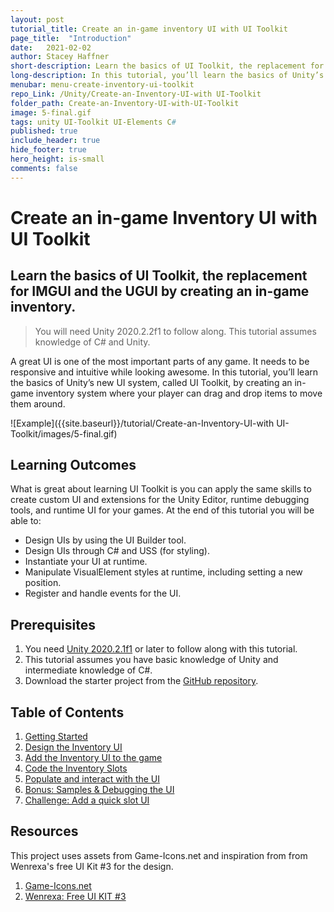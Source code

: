 ```yaml
---
layout: post
tutorial_title: Create an in-game inventory UI with UI Toolkit
page_title:  "Introduction"
date:   2021-02-02
author: Stacey Haffner
short-description: Learn the basics of UI Toolkit, the replacement for IMGUI and the Canvas based UI system by creating an in-game inventory.
long-description: In this tutorial, you’ll learn the basics of Unity’s new UI system, called UI Toolkit, by creating an in-game inventory system where your player can drag and drop items to move them around. 
menubar: menu-create-inventory-ui-toolkit
repo_Link: /Unity/Create-an-Inventory-UI-with UI-Toolkit
folder_path: Create-an-Inventory-UI-with-UI-Toolkit
image: 5-final.gif
tags: unity UI-Toolkit UI-Elements C#
published: true
include_header: true
hide_footer: true
hero_height: is-small
comments: false
---
```


#  Create an in-game Inventory UI with UI Toolkit

## Learn the basics of UI Toolkit, the replacement for IMGUI and the UGUI by creating an in-game inventory.

> You will need Unity 2020.2.2f1 to follow along. This tutorial assumes knowledge of C# and Unity.

A great UI is one of the most important parts of any game. It needs to be responsive and intuitive while looking awesome. In this tutorial, you’ll learn the basics of Unity’s new UI system, called UI Toolkit, by creating an in-game inventory system where your player can drag and drop items to move them around. 

![Example]({{site.baseurl}}/tutorial/Create-an-Inventory-UI-with UI-Toolkit/images/5-final.gif)

## Learning Outcomes 
What is  great about learning UI Toolkit is you can apply the same skills to create custom UI and extensions for the Unity Editor, runtime debugging tools, and runtime UI for your games. At the end of this tutorial you will be able to:

- Design UIs by using the UI Builder tool.
- Design UIs through C# and USS (for styling).
- Instantiate your UI at runtime.
- Manipulate VisualElement styles at runtime, including setting a new position.
- Register and handle events for the UI. 

## Prerequisites

1. You need [Unity 2020.2.1f1](https://unity3d.com/get-unity/download) or later to follow along with this tutorial.
2. This tutorial assumes you have basic knowledge of Unity and intermediate knowledge of C#.
3. Download the starter project from the [GitHub repository](https://github.com/Yecats/GameDevTutorials).

## Table of Contents

1. [Getting Started](./articles/pt1.md)
2. [Design the Inventory UI](./articles/pt2.md)
3. [Add the Inventory UI to the game](./articles/pt3.md)
4. [Code the Inventory Slots](./articles/pt4.md)
5. [Populate and interact with the UI](./articles/pt5.md)
6. [Bonus: Samples & Debugging the UI](./articles/pt6.md)
7. [Challenge: Add a quick slot UI](./articles/pt7.md)

## Resources
This project uses assets from Game-Icons.net and inspiration from from Wenrexa's free UI Kit #3 for the design.

1. [Game-Icons.net](http://game-icons.net/)
2. [Wenrexa: Free UI KIT #3](https://wenrexa.itch.io/ui-different03)